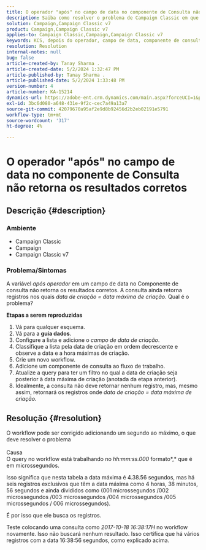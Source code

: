 ```yaml
---
title: O operador "após" no campo de data no componente de Consulta não retorna os resultados corretos
description: Saiba como resolver o problema de Campaign Classic em que o operador depois em um campo de data no componente de Consulta não retorna os resultados corretos.
solution: Campaign,Campaign Classic v7
product: Campaign,Campaign Classic v7
applies-to: Campaign Classic,Campaign,Campaign Classic v7
keywords: KCS, depois do operador, campo de data, componente de consulta, campaign classic
resolution: Resolution
internal-notes: null
bug: false
article-created-by: Tanay Sharma .
article-created-date: 5/2/2024 1:32:47 PM
article-published-by: Tanay Sharma .
article-published-date: 5/2/2024 1:33:48 PM
version-number: 4
article-number: KA-15214
dynamics-url: https://adobe-ent.crm.dynamics.com/main.aspx?forceUCI=1&pagetype=entityrecord&etn=knowledgearticle&id=05cfa972-8808-ef11-9f8a-6045bd026dc7
exl-id: 3bc6d080-a648-431e-9f2c-cec7a49a13a7
source-git-commit: 42079670a95af2e9d8b92456d2b2eb02191e5791
workflow-type: tm+mt
source-wordcount: '317'
ht-degree: 4%

---
```


# O operador &quot;após&quot; no campo de data no componente de Consulta não retorna os resultados corretos

## Descrição {#description}


### <b>Ambiente</b>

- Campaign Classic
- Campaign
- Campaign Classic v7




### <b>Problema/Sintomas</b>

A variável *após operador* em um campo de data no Componente de consulta não retorna os resultados corretos. A consulta ainda retorna registros nos quais *data de criação = data máxima de criação*. Qual é o problema?



<b>Etapas a serem reproduzidas</b>



1. Vá para qualquer esquema.
2. Vá para a <b>guia dados</b>.
3. Configure a lista e adicione o *campo de data de criação*.
4. Classifique a lista pela data de criação em ordem decrescente e observe a data e a hora máximas de criação.
5. Crie um novo workflow.
6. Adicione um componente de consulta ao fluxo de trabalho.
7. Atualize a query para ter um filtro no qual a data de criação seja posterior à data máxima de criação (anotada da etapa anterior).
8. Idealmente, a consulta não deve retornar nenhum registro, mas, mesmo assim, retornará os registros onde *data de criação = data máxima de criação*.





## Resolução {#resolution}




O workflow pode ser corrigido adicionando um segundo ao máximo, o que deve resolver o problema
<br><br>Causa<br>
O query no workflow está trabalhando no *hh:mm:ss.000* formato*,* que é em microssegundos.

Isso significa que nesta tabela a data máxima é 4.38.56 segundos, mas há seis registros exclusivos que têm a data máxima como 4 horas, 38 minutos, 56 segundos e ainda divididos como (001 microssegundos /002 microssegundos /003 microssegundos /004 microssegundos /005 microssegundos / 006 microssegundos).

É por isso que ele busca os registros.

Teste colocando uma consulta como *2017-10-18 16:38:17H* no workflow novamente. Isso não buscará nenhum resultado. Isso certifica que há vários registros com a data 16:38:56 segundos, como explicado acima.
